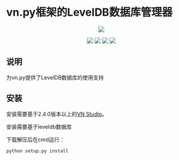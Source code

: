# vn.py框架的LevelDB数据库管理器

<p align="center">
  <img src ="https://vnpy.oss-cn-shanghai.aliyuncs.com/vnpy-logo.png"/>
</p>

<p align="center">
    <img src ="https://img.shields.io/badge/version-1.0.0-blueviolet.svg"/>
    <img src ="https://img.shields.io/badge/platform-linux|windows-yellow.svg"/>
    <img src ="https://img.shields.io/badge/python-3.7-blue.svg" />
    <img src ="https://img.shields.io/github/license/vnpy/vnpy.svg?color=orange"/>
</p>

## 说明

为vn.py提供了LevelDB数据库的使用支持

## 安装

安装需要基于2.4.0版本以上的[VN Studio](https://www.vnpy.com)。

安装需要基于leveldb数据库

下载解压后在cmd运行：

```
python setup.py install
```
